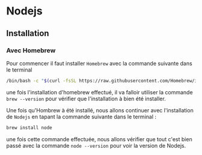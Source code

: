 # Nodejs

## Installation 

### Avec Homebrew

Pour commencer il faut installer `Homebrew` avec la commande suivante dans le terminal 

```bash
/bin/bash -c "$(curl -fsSL https://raw.githubusercontent.com/Homebrew/install/master/install.sh)"
```

une fois l'installation d'homebrew effectué, il va falloir utiliser la commande `brew --version` pour vérifier que l'installation à bien été installer.

Une fois qu'Hombrew à été installé, nous allons continuer avec l'installation de `Nodejs` en tapant la commande suivante dans le terminal :

```bash
brew install node
```

une fois cette commande effectuée, nous allons vérifier que tout c'est bien passé avec la commande `node --version` pour voir la version de Nodejs.